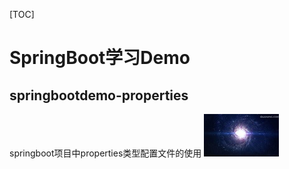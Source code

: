 [TOC]
# SpringBoot学习Demo
## springbootdemo-properties
springboot项目中properties类型配置文件的使用
![测试图片](https://github.com/staybug/springbootdemo/blob/master/a.jpg)
